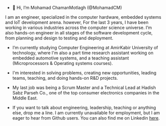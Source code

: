- 👋 Hi, I’m Mohamad ChamanMotlagh (@MohamadCM)

I am an engineer, specialized in the computer hardware, embedded systems and IoT development arena. however, For the last 3 years, I have been working in various industries across the computer science universe. I’m also hands-on engineer in all stages of the software development cycle, from planning and design to testing and deployment.

- I’m currently studying Computer Engineering at AmirKabir University of technology, where I'm also a part time research assistant working on embedded automotive systems, and a teaching assistant (Microprocessors & Operating systems courses).

- I'm interested in solving problems, creating new opportunities, leading teams, teaching, and doing hands-on R&D projects. 

- My last job was being a Scrum Master and a Technical Lead at Hadish Sabz Parseh Co., one of the top consumer electronics companies in the Middle East.

- If you want to talk about engineering, leadership, teaching or anything else, drop me a line. I am currently unavailable for employment, but I am eager to hear from Github users. You can also find me on Linkedin [here](https://www.linkedin.com/in/MohamadCM/ "Mohamad ChamanMotlagh at Linkedin").

<!---
MohamadCM/MohamadCM is a ✨ special ✨ repository because its `README.md` (this file) appears on your GitHub profile.
You can click the Preview link to take a look at your changes.
--->
